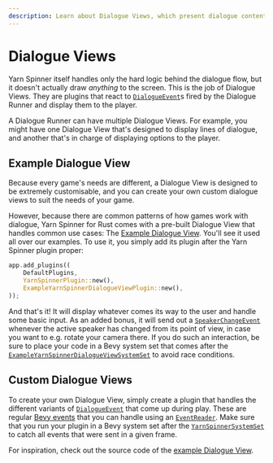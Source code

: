 ```yaml
---
description: Learn about Dialogue Views, which present dialogue content to the user.
---
```


# Dialogue Views

Yarn Spinner itself handles only the hard logic behind the dialogue flow, but it doesn't actually draw _anything_ to the screen. This is the job of Dialogue Views. They are plugins that react to [`DialogueEvent`](https://docs.rs/yarnspinner/latest/yarnspinner/prelude/enum.DialogueEvent.html)s fired by the Dialogue Runner and display them to the player.

A Dialogue Runner can have multiple Dialogue Views. For example, you might have one Dialogue View that's designed to display lines of dialogue, and another that's in charge of displaying options to the player.

## Example Dialogue View

Because every game's needs are different, a Dialogue View is designed to be extremely customisable, and you can create your own custom dialogue views to suit the needs of your game.

However, because there are common patterns of how games work with dialogue, Yarn Spinner for Rust comes with a pre-built Dialogue View that handles common use cases: The [Example Dialogue View](https://docs.rs/bevy\_yarnspinner\_example\_dialogue\_view/latest/bevy\_yarnspinner\_example\_dialogue\_view/). You'll see it used all over our examples. To use it, you simply add its plugin after the Yarn Spinner plugin proper:

```rust
app.add_plugins((
    DefaultPlugins,
    YarnSpinnerPlugin::new(),
    ExampleYarnSpinnerDialogueViewPlugin::new(),
));
```

And that's it! It will display whatever comes its way to the user and handle some basic input. As an added bonus, it will send out a [`SpeakerChangeEvent`](https://docs.rs/bevy\_yarnspinner\_example\_dialogue\_view/latest/bevy\_yarnspinner\_example\_dialogue\_view/struct.SpeakerChangeEvent.html) whenever the active speaker has changed from its point of view, in case you want to e.g. rotate your camera there. If you do such an interaction, be sure to place your code in a Bevy system set that comes after the [`ExampleYarnSpinnerDialogueViewSystemSet`](https://docs.rs/bevy\_yarnspinner\_example\_dialogue\_view/latest/bevy\_yarnspinner\_example\_dialogue\_view/struct.ExampleYarnSpinnerDialogueViewSystemSet.html) to avoid race conditions.

## Custom Dialogue Views

To create your own Dialogue View, simply create a plugin that handles the different variants of [`DialogueEvent`](https://docs.rs/yarnspinner/latest/yarnspinner/prelude/enum.DialogueEvent.html) that come up during play. These are regular [Bevy events](https://github.com/bevyengine/bevy/blob/main/examples/ecs/event.rs) that you can handle using an [`EventReader`](https://docs.rs/bevy/latest/bevy/ecs/prelude/struct.EventReader.html). Make sure that you run your plugin in a Bevy system set after the [`YarnSpinnerSystemSet`](https://docs.rs/bevy\_yarnspinner/latest/bevy\_yarnspinner/prelude/struct.YarnSpinnerSystemSet.html) to catch all events that were sent in a given frame.

For inspiration, check out the source code of the [example Dialogue View](https://github.com/YarnSpinnerTool/YarnSpinner-Rust/tree/main/crates/example\_dialogue\_view/src).
